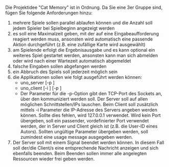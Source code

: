 Die Projektidee "Cat Memory" ist in Ordnung. Da Sie eine 3er Gruppe sind,  fügen Sie folgende Anforderungen hinzu:
1. mehrere Spiele sollen parallel ablaufen können und die Anzahl soll jedem Spieler bei Spielbeginn angezeigt werden
2. es soll eine Maximalzeit geben, mit der auf eine Eingabeaufforderung reagiert werden muss, ansonsten wird automatisch eine passende Aktion durchgeführt (z.B. eine zufällige Karte wird ausgewählt)
3. am Spielende erfolgt die Ergebnisausgabe und es kann optional ein weiteres Spiel gestartet werden, ansonsten kann man sich abmelden oder wird nach einer Wartezeit automatisch abgemeldet
4. falsche Eingaben sollen abgefangen werden
5. ein Abbruch des Spiels soll jederzeit möglich sein
6. die Applikationen sollen wie folgt ausgeführt werden können:
    - uno_server [-p <port>]
    - uno_client [-i <server ip>] [-p <server port>]
    - Der Parameter für die -p-Option gibt den TCP-Port des Sockets an, über den kommuniziert werden soll. Der Server soll auf allen möglichen Schnittstellen/IPs lauschen. Beim Client soll zusätzlich mittels -i Parameter die IP-Adresse des Servers angeben werden können. Sollte dies fehlen, wird 127.0.0.1 verwendet. Wird kein Port übergeben, soll ein passender, vordefinierter Port verwendet werden, der in Server und Client gleich ist (z.B. die User-ID eines Autors). Sollten ungültige Parameter übergeben werden, soll zumindest eine usage message ausgegeben werden.
7. Der Server soll mit einem Signal beendet werden können. In diesem Fall soll der/die Client/s eine entsprechende Nachricht anzeigen und sich ebenfalls beenden. Beim Beenden sollen immer alle angelegten Ressourcen wieder frei geben werden.